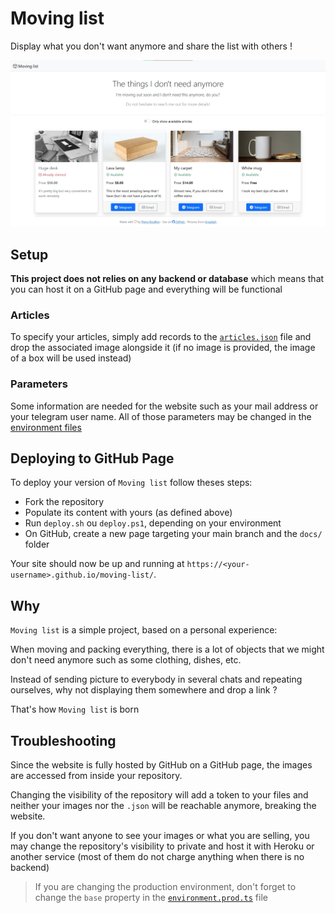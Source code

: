 # Moving list

Display what you don't want anymore and share the list with others !

![Preview](readme-preview.jpg)

## Setup

**This project does not relies on any backend or database** which means that you can host it on a GitHub page and everything will be functional

### Articles

To specify your articles, simply add records to the [`articles.json`](src/assets/articles.json) file and drop the associated image alongside it (if no image is provided, the image of a box will be used instead)

### Parameters

Some information are needed for the website such as your mail address or your telegram user name. All of those parameters may be changed in the [environment files](src/environments/)

## Deploying to GitHub Page

To deploy your version of `Moving list` follow theses steps:

- Fork the repository
- Populate its content with yours (as defined above)
- Run `deploy.sh` ou `deploy.ps1`, depending on your environment
- On GitHub, create a new page targeting your main branch and the `docs/` folder

Your site should now be up and running at `https://<your-username>.github.io/moving-list/`.

## Why

`Moving list` is a simple project, based on a personal experience:

When moving and packing everything, there is a lot of objects that we might don't need anymore such as some clothing, dishes, etc.

Instead of sending picture to everybody in several chats and repeating ourselves, why not displaying them somewhere and drop a link ?

That's how `Moving list` is born

## Troubleshooting

Since the website is fully hosted by GitHub on a GitHub page, the images are accessed from inside your repository.

Changing the visibility of the repository will add a token to your files and neither your images nor the `.json` will be reachable anymore, breaking the website.

If you don't want anyone to see your images or what you are selling, you may change the repository's visibility to private and host it with Heroku or another service (most of them do not charge anything when there is no backend)

> If you are changing the production environment, don't forget to change the `base` property in the [`environment.prod.ts`](src/environments/environment.prod.ts) file
